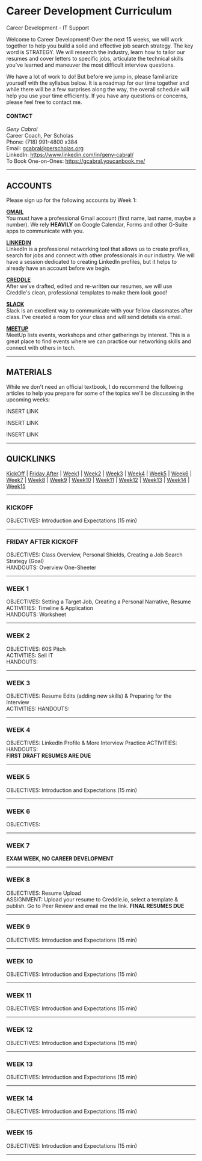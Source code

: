 # Career Development Curriculum  

Career Development - IT Support  

Welcome to Career Development! Over the next 15 weeks, we will work together to help you build a solid and effective job search strategy. The key word is STRATEGY. We will research the industry, learn how to tailor our resumes and cover letters to specific jobs, articulate the technical skills you've learned and maneuver the most difficult interview questions.  

We have a lot of work to do! But before we jump in, please familiarize yourself with the syllabus below. It is a roadmap for our time together and while there will be a few surprises along the way, the overall schedule will help you use your time efficiently. If you have any questions or concerns, please feel free to contact me.  

#### CONTACT  
<i>Geny Cabral</i>  
Career Coach, Per Scholas  
Phone: (718) 991-4800 x384  
Email: gcabral@perscholas.org  
LinkedIn: https://www.linkedin.com/in/geny-cabral/  
To Book One-on-Ones: https://gcabral.youcanbook.me/
***
## ACCOUNTS
Please sign up for the following accounts by Week 1:  

<b><a href="https://mail.google.com">GMAIL</a></b>  
You must have a professional Gmail account (first name, last name, maybe a number). We rely <b>HEAVILY</b> on Google Calendar, Forms and other G-Suite apps to communicate with you.  
  

<b><a href="https://www.linkedin.com/">LINKEDIN</a></b>  
LinkedIn is a professional networking tool that allows us to create profiles, search for jobs and connect with other professionals in our industry. We will have a session dedicated to creating LinkedIn profiles, but it helps to already have an account before we begin.  
  
  
<b><a href="http://creddle.io/">CREDDLE</a></b>  
After we've drafted, edited and re-written our resumes, we will use Creddle's clean, professional templates to make them look good!  
  
  
<b><a href="https://slack.com">SLACK</a></b>  
Slack is an excellent way to communicate with your fellow classmates after class. I've created a room for your class and will send details via email.  
  
  
<b><a href="https://www.meetup.com/">MEETUP</a></b>  
MeetUp lists events, workshops and other gatherings by interest. This is a great place to find events where we can practice our networking skills and connect with others in tech.  

***
## MATERIALS
 While we don't need an official textbook, I do recommend the following articles to help you prepare for some of the topics we'll be   discussing in the upcoming weeks:  
   
   
INSERT LINK  

INSERT LINK  
  
INSERT LINK  

***
## QUICKLINKS
  <a href="###KICKOFF">KickOff</a> |
  <a href="###FRIDAY AFTER KICKOFF">Friday After</a> |
  <a href="###WEEK1">Week1</a> |
  <a href="###WEEK2">Week2</a> |
  <a href="###WEEK3">Week3</a> |
  <a href="###WEEK4">Week4</a> |
  <a href="###WEEK5">Week5</a> |
  <a href="###WEEK6">Week6</a> |
  <a href="###WEEK7">Week7</a> |
  <a href="###WEEK8">Week8</a> |
  <a href="###WEEK9">Week9</a> |
  <a href="###WEEK10">Week10</a> |
  <a href="###WEEK11">Week11</a> |
  <a href="###WEEK12">Week12</a> |
  <a href="###WEEK13">Week13</a> |
  <a href="###WEEK14">Week14</a> |
  <a href="###WEEK15">Week15</a>  
    
    
***
### KICKOFF
OBJECTIVES: Introduction and Expectations (15 min)  
  
***  
### FRIDAY AFTER KICKOFF  
OBJECTIVES: Class Overview, Personal Shields, Creating a Job Search Strategy (Goal)  
HANDOUTS: Overview One-Sheeter  
***
### WEEK 1
OBJECTIVES: Setting a Target Job, Creating a Personal Narrative, Resume  
ACTIVITIES: Timeline & Application  
HANDOUTS: Worksheet

  
***
### WEEK 2
OBJECTIVES: 60S Pitch  
ACTIVITIES: Sell IT  
HANDOUTS: 
  
***  
### WEEK 3
OBJECTIVES: Resume Edits (adding new skills) & Preparing for the Interview  
ACTIVITIES: 
HANDOUTS: 
  
***  
### WEEK 4
OBJECTIVES:  LinkedIn Profile & More Interview Practice
ACTIVITIES:  
HANDOUTS:  
**FIRST DRAFT RESUMES ARE DUE**
  
***  
### WEEK 5
OBJECTIVES: Introduction and Expectations (15 min)  
  
***  
### WEEK 6
OBJECTIVES:   
  
***  
### WEEK 7
**EXAM WEEK, NO CAREER DEVELOPMENT**
  
***  
### WEEK 8
OBJECTIVES: Resume Upload  
ASSIGNMENT: Upload your resume to Creddle.io, select a template & publish. Go to Peer Review and email me the link.
**FINAL RESUMES DUE**
  
***  
### WEEK 9
OBJECTIVES: Introduction and Expectations (15 min)  
  
***  
### WEEK 10
OBJECTIVES: Introduction and Expectations (15 min)  
  
***  
### WEEK 11
OBJECTIVES: Introduction and Expectations (15 min)  
  
***  
### WEEK 12
OBJECTIVES: Introduction and Expectations (15 min)  
  
***  
### WEEK 13
OBJECTIVES: Introduction and Expectations (15 min)  
  
***  
### WEEK 14
OBJECTIVES: Introduction and Expectations (15 min)  
  
***  
### WEEK 15
OBJECTIVES: Introduction and Expectations (15 min)  
  
***  
